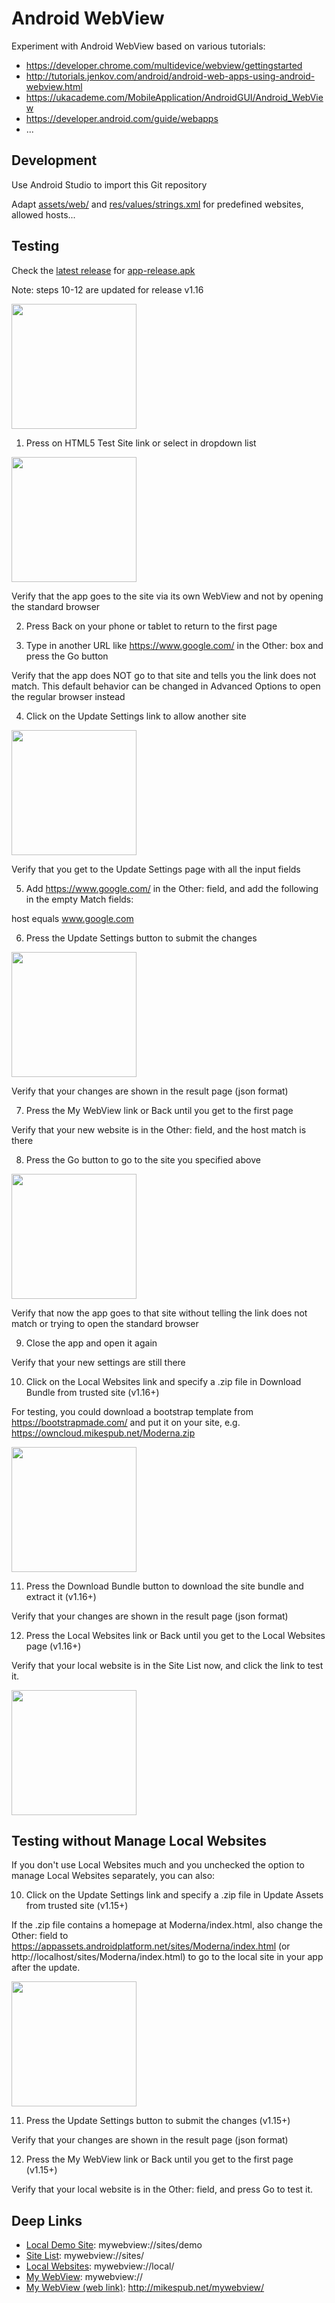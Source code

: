 # Android WebView

Experiment with Android WebView based on various tutorials:

- https://developer.chrome.com/multidevice/webview/gettingstarted
- http://tutorials.jenkov.com/android/android-web-apps-using-android-webview.html
- https://ukacademe.com/MobileApplication/AndroidGUI/Android_WebView
- https://developer.android.com/guide/webapps
- ...

## Development

Use Android Studio to import this Git repository

Adapt [assets/web/](app/src/main/assets/web/) and [res/values/strings.xml](app/src/main/res/values/strings.xml) for predefined websites, allowed hosts...

## Testing

Check the [latest release](https://github.com/mikespub/android-webview/releases) for [app-release.apk](app/release/app-release.apk)

Note: steps 10-12 are updated for release v1.16

<img src="https://github.com/mikespub/android-webview/raw/master/app/screenshots/index.png" width="200">

1. Press on HTML5 Test Site link or select in dropdown list

<img src="https://github.com/mikespub/android-webview/raw/master/app/screenshots/html5test.png" width="200">

Verify that the app goes to the site via its own WebView and not by opening the standard browser

2. Press Back on your phone or tablet to return to the first page

3. Type in another URL like https://www.google.com/ in the Other: box and press the Go button

Verify that the app does NOT go to that site and tells you the link does not match.
This default behavior can be changed in Advanced Options to open the regular browser instead

4. Click on the Update Settings link to allow another site

<img src="https://github.com/mikespub/android-webview/raw/master/app/screenshots/update.png" width="200">

Verify that you get to the Update Settings page with all the input fields

5. Add https://www.google.com/ in the Other: field, and add the following in the empty Match fields:

host  equals  www.google.com

6. Press the Update Settings button to submit the changes

<img src="https://github.com/mikespub/android-webview/raw/master/app/screenshots/settings.png" width="200">

Verify that your changes are shown in the result page (json format)

7. Press the My WebView link or Back until you get to the first page

Verify that your new website is in the Other: field, and the host match is there

8. Press the Go button to go to the site you specified above

<img src="https://github.com/mikespub/android-webview/raw/master/app/screenshots/diskstation.png" width="200">

Verify that now the app goes to that site without telling the link does not match or trying to open the standard browser

9. Close the app and open it again

Verify that your new settings are still there

10. Click on the Local Websites link and specify a .zip file in Download Bundle from trusted site (v1.16+)

For testing, you could download a bootstrap template from https://bootstrapmade.com/ and put it on your site,
e.g. https://owncloud.mikespub.net/Moderna.zip

<img src="https://github.com/mikespub/android-webview/raw/master/app/screenshots/site_bundle.png" width="200">

11. Press the Download Bundle button to download the site bundle and extract it (v1.16+)

Verify that your changes are shown in the result page (json format)

12. Press the Local Websites link or Back until you get to the Local Websites page (v1.16+)

Verify that your local website is in the Site List now, and click the link to test it.

<img src="https://github.com/mikespub/android-webview/raw/master/app/screenshots/local_site.png" width="200">

## Testing without Manage Local Websites

If you don't use Local Websites much and you unchecked the option to manage Local Websites separately, you can also:

10. Click on the Update Settings link and specify a .zip file in Update Assets from trusted site (v1.15+)

If the .zip file contains a homepage at Moderna/index.html, also change the Other: field to
https://appassets.androidplatform.net/sites/Moderna/index.html (or http://localhost/sites/Moderna/index.html)
to go to the local site in your app after the update.

<img src="https://github.com/mikespub/android-webview/raw/master/app/screenshots/update_assets.png" width="200">

11. Press the Update Settings button to submit the changes (v1.15+)

Verify that your changes are shown in the result page (json format)

12. Press the My WebView link or Back until you get to the first page (v1.15+)

Verify that your local website is in the Other: field, and press Go to test it.

## Deep Links

- <a href="mywebview://sites/demo">Local Demo Site</a>: mywebview://sites/demo
- <a href="mywebview://sites/">Site List</a>: mywebview://sites/
- <a href="mywebview://local/">Local Websites</a>: mywebview://local/
- <a href="mywebview://">My WebView</a>: mywebview://
- [My WebView (web link)](http://mikespub.net/mywebview/): http://mikespub.net/mywebview/
